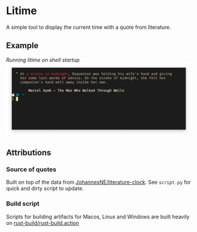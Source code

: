 # Litime

A simple tool to display the current time with a quote from literature.

## Example

_Running litime on shell startup_
![example](example.png)

## Attributions
### Source of quotes
Built on top of the data from
[JohannesNE/literature-clock](https://github.com/JohannesNE/literature-clock).
See `script.py` for quick and dirty script to update.

### Build script
Scripts for building artifacts for Macos, Linux and Windows are built heavily
on
[rust-build/rust-build.action](https://github.com/rust-build/rust-build.action)

